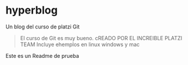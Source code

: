# hyperblog
Un blog del curso de platzi Git


> El curso de Git es muy bueno.
> cREADO POR EL INCREIBLE PLATZI TEAM
> Incluye ehemplos en linux windows y mac

Este es un Readme de prueba

